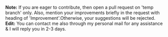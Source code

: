 **Note:** If you are eager to contribute, then open a pull request on 'temp branch' only. Also, mention your 
improvements briefly in the request with heading of 'Improvement'.Otherwise, your suggestions will be rejected. \
**Edit:** You can contact me also through my personal mail for any assistance & I will reply you in 2-3 days.
